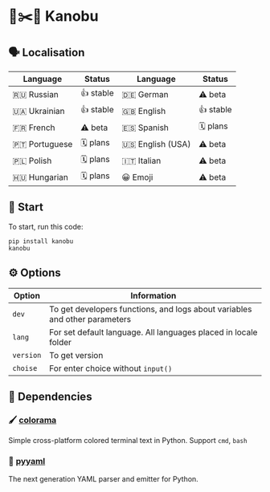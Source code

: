 # 🗿✂️📄 Kanobu
## 🗣 Localisation
| Language         | Status    | Language        | Status    |
|------------------|-----------|-----------------|-----------|
| 🇷🇺 Russian       | 👍 stable | 🇩🇪 German        | ⚠️ beta    |
| 🇺🇦 Ukrainian     | 👍 stable | 🇬🇧 English       | 👍 stable  |
| 🇫🇷 French        | ⚠️ beta   | 🇪🇸 Spanish       | 🗓 plans   |
| 🇵🇹 Portuguese    | 🗓 plans  | 🇺🇸 English (USA) | ⚠️ beta    |
| 🇵🇱 Polish        | 🗓 plans  | 🇮🇹 Italian       | ⚠️ beta    |
| 🇭🇺 Hungarian     | 🗓 plans  | 😀 Emoji         | ⚠️ beta    |

## 🚀 Start
To start, run this code:
```
pip install kanobu
kanobu
```
## ⚙️ Options
| Option    | Information                                                                |
|-----------|----------------------------------------------------------------------------|
| `dev`     | To get developers functions, and logs about variables and other parameters |
| `lang`    | For set default language. All languages placed in locale folder            |
| `version` | To get version                                                             |
| `choise`  | For enter choice without `input()`                                         |

## 🔨 Dependencies
### 🖌 [colorama](https://github.com/tartley/colorama)
Simple cross-platform colored terminal text in Python. Support `cmd`, `bash`
### 📄 [pyyaml](https://github.com/yaml/pyyaml)
The next generation YAML parser and emitter for Python.
